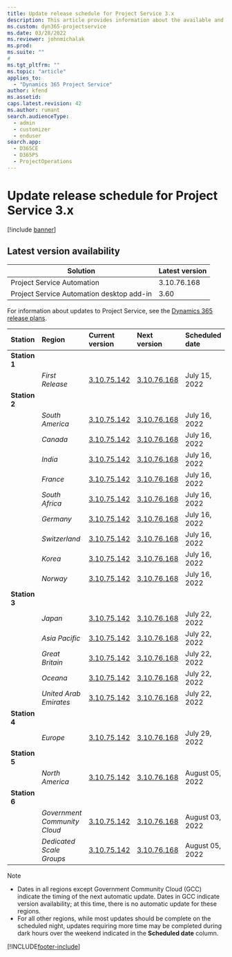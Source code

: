 ```yaml
---
title: Update release schedule for Project Service 3.x
description: This article provides information about the available and upcoming releases of Dynamics 365 Project Service Automation.
ms.custom: dyn365-projectservice
ms.date: 03/28/2022
ms.reviewer: johnmichalak
ms.prod:
ms.suite: ""
#
ms.tgt_pltfrm: ""
ms.topic: "article"
applies_to: 
  - "Dynamics 365 Project Service"
author: kfend
ms.assetid: 
caps.latest.revision: 42
ms.author: rumant
search.audienceType: 
  - admin
  - customizer
  - enduser
search.app: 
  - D365CE
  - D365PS
  - ProjectOperations
---
```


# Update release schedule for Project Service 3.x

[!include [banner](../includes/psa-now-project-operations.md)]

## Latest version availability

| Solution  | Latest version |
|-------|----|
| Project Service Automation    | 3.10.76.168 |
| Project Service Automation desktop add-in                | 3.60          |

For information about updates to Project Service, see the [Dynamics 365 release plans](/dynamics365/release-plans/). 

| Station  | Region | Current version | Next version |  Scheduled date
| :---   | :---   | :---   | :---   |:---   |         
|<strong>Station 1</strong> | |  |  | |
| | <i>First Release</i> | [3.10.75.142](whats-new-ur-44.md) | [3.10.76.168](whats-new-ur-45.md) | July 15, 2022
|<strong>Station 2</strong> | |  |  | |
| | <i>South America</i> | [3.10.75.142](whats-new-ur-44.md) | [3.10.76.168](whats-new-ur-45.md) | July 16, 2022
| | <i>Canada</i> | [3.10.75.142](whats-new-ur-44.md) | [3.10.76.168](whats-new-ur-45.md) | July 16, 2022
| | <i>India</i> | [3.10.75.142](whats-new-ur-44.md) | [3.10.76.168](whats-new-ur-45.md) | July 16, 2022
| | <i>France</i> | [3.10.75.142](whats-new-ur-44.md) | [3.10.76.168](whats-new-ur-45.md) | July 16, 2022
| | <i>South Africa</i> | [3.10.75.142](whats-new-ur-44.md) | [3.10.76.168](whats-new-ur-45.md) | July 16, 2022
| | <i>Germany</i> | [3.10.75.142](whats-new-ur-44.md) | [3.10.76.168](whats-new-ur-45.md) | July 16, 2022
| | <i>Switzerland</i> | [3.10.75.142](whats-new-ur-44.md) | [3.10.76.168](whats-new-ur-45.md) | July 16, 2022
| | <i>Korea</i> | [3.10.75.142](whats-new-ur-44.md) | [3.10.76.168](whats-new-ur-45.md) | July 16, 2022
| | <i>Norway</i> | [3.10.75.142](whats-new-ur-44.md) | [3.10.76.168](whats-new-ur-45.md) | July 16, 2022
|<strong>Station 3</strong> | |  |  | |
| | <i>Japan</i> | [3.10.75.142](whats-new-ur-44.md) | [3.10.76.168](whats-new-ur-45.md) | July 22, 2022
| | <i>Asia Pacific</i> | [3.10.75.142](whats-new-ur-44.md) | [3.10.76.168](whats-new-ur-45.md) | July 22, 2022
| | <i>Great Britain</i> | [3.10.75.142](whats-new-ur-44.md) | [3.10.76.168](whats-new-ur-45.md) | July 22, 2022
| | <i>Oceana</i> | [3.10.75.142](whats-new-ur-44.md) | [3.10.76.168](whats-new-ur-45.md) | July 22, 2022
| | <i>United Arab Emirates</i> | [3.10.75.142](whats-new-ur-44.md) | [3.10.76.168](whats-new-ur-45.md) | July 22, 2022
|<strong>Station 4</strong> | |  |  | |
| | <i>Europe</i> | [3.10.75.142](whats-new-ur-44.md) | [3.10.76.168](whats-new-ur-45.md) | July 29, 2022
|<strong>Station 5</strong> | |  |  | |
| | <i>North America</i> | [3.10.75.142](whats-new-ur44.md) | [3.10.76.168](whats-new-ur-45.md) | August 05, 2022
|<strong>Station 6</strong> | |  |  | |
| | <i>Government Community Cloud</i> | [3.10.75.142](whats-new-ur44.md) | [3.10.76.168](whats-new-ur-45.md) | August 03, 2022
| | <i>Dedicated Scale Groups</i> | [3.10.75.142](whats-new-ur44.md) | [3.10.76.168](whats-new-ur-45.md) | August 05, 2022




>[!Note]
> - Dates in all regions except Government Community Cloud (GCC) indicate the timing of the next automatic update. Dates in GCC indicate version availability; at this time, there is no automatic update for these regions.
> - For all other regions, while most updates should be complete on the scheduled night, updates requiring more time may be completed during dark hours over the weekend indicated in the **Scheduled date** column.


[!INCLUDE[footer-include](../includes/footer-banner.md)]
